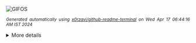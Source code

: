 <div align="justify">
<picture>
    <source media="(prefers-color-scheme: dark)" srcset="https://i.ibb.co/fqndjmZ/output-gif.gif">
    <source media="(prefers-color-scheme: light)" srcset="https://i.ibb.co/fqndjmZ/output-gif.gif">
    <img alt="GIFOS" src="https://i.ibb.co/fqndjmZ/output-gif.gif">
</picture>

<sub><i>Generated automatically using [x0rzavi/github-readme-terminal](https://github.com/x0rzavi/github-readme-terminal) on Wed Apr 17 06:44:16 AM IST 2024</i></sub>

<details>
<summary>More details</summary>

</details>
</div>

<!-- Image deletion URL: https://ibb.co/KbLxTCB/9831ae6822a14bfb59ccba8a9e2945d5 -->